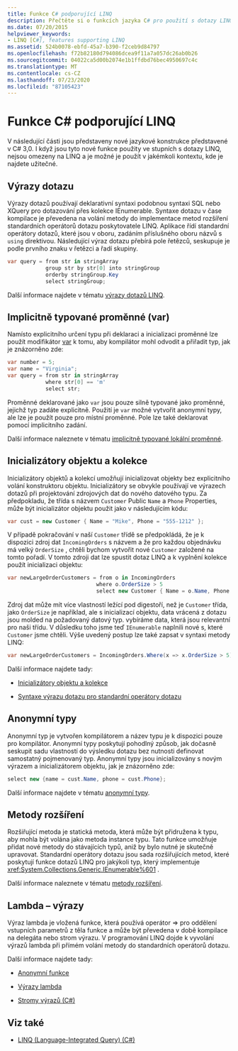 ```yaml
---
title: Funkce C# podporující LINQ
description: Přečtěte si o funkcích jazyka C# pro použití s dotazy LINQ a v jiných kontextech. Tyto jazykové konstrukce byly představeny v C# 3,0.
ms.date: 07/20/2015
helpviewer_keywords:
- LINQ [C#], features supporting LINQ
ms.assetid: 524b0078-ebfd-45a7-b390-f2ceb9d84797
ms.openlocfilehash: f72b82180d794086dcea9f11a7a057dc26ab0b26
ms.sourcegitcommit: 04022ca5d00b2074e1b1ffdbd76bec4950697c4c
ms.translationtype: MT
ms.contentlocale: cs-CZ
ms.lasthandoff: 07/23/2020
ms.locfileid: "87105423"
---
```

# <a name="c-features-that-support-linq"></a>Funkce C# podporující LINQ

V následující části jsou představeny nové jazykové konstrukce představené v C# 3,0. I když jsou tyto nové funkce použity ve stupních s dotazy LINQ, nejsou omezeny na LINQ a je možné je použít v jakémkoli kontextu, kde je najdete užitečné.

## <a name="query-expressions"></a>Výrazy dotazu

Výrazy dotazů používají deklarativní syntaxi podobnou syntaxi SQL nebo XQuery pro dotazování přes kolekce IEnumerable. Syntaxe dotazu v čase kompilace je převedena na volání metody do implementace metod rozšíření standardních operátorů dotazu poskytovatele LINQ. Aplikace řídí standardní operátory dotazů, které jsou v oboru, zadáním příslušného oboru názvů s `using` direktivou. Následující výraz dotazu přebírá pole řetězců, seskupuje je podle prvního znaku v řetězci a řadí skupiny.

```csharp
var query = from str in stringArray
            group str by str[0] into stringGroup
            orderby stringGroup.Key
            select stringGroup;
```

Další informace najdete v tématu [výrazy dotazů LINQ](../../../linq/index.md).

## <a name="implicitly-typed-variables-var"></a>Implicitně typované proměnné (var)

Namísto explicitního určení typu při deklaraci a inicializaci proměnné lze použít modifikátor [var](../../../language-reference/keywords/var.md) k tomu, aby kompilátor mohl odvodit a přiřadit typ, jak je znázorněno zde:

```csharp
var number = 5;
var name = "Virginia";
var query = from str in stringArray
            where str[0] == 'm'
            select str;
```

Proměnné deklarované jako `var` jsou pouze silně typované jako proměnné, jejichž typ zadáte explicitně. Použití je `var` možné vytvořit anonymní typy, ale lze je použít pouze pro místní proměnné. Pole lze také deklarovat pomocí implicitního zadání.

Další informace naleznete v tématu [implicitně typované lokální proměnné](../../classes-and-structs/implicitly-typed-local-variables.md).

## <a name="object-and-collection-initializers"></a>Inicializátory objektu a kolekce

Inicializátory objektů a kolekcí umožňují inicializovat objekty bez explicitního volání konstruktoru objektu. Inicializátory se obvykle používají ve výrazech dotazů při projektování zdrojových dat do nového datového typu. Za předpokladu, že třída s názvem `Customer` Public `Name` a `Phone` Properties, může být inicializátor objektu použit jako v následujícím kódu:

```csharp
var cust = new Customer { Name = "Mike", Phone = "555-1212" };
```

V případě pokračování v naší `Customer` třídě se předpokládá, že je k dispozici zdroj dat `IncomingOrders` s názvem a že pro každou objednávku má velký `OrderSize` , chtěli bychom vytvořit nové `Customer` založené na tomto pořadí. V tomto zdroji dat lze spustit dotaz LINQ a k vyplnění kolekce použít inicializaci objektu:

```csharp
var newLargeOrderCustomers = from o in IncomingOrders
                            where o.OrderSize > 5
                            select new Customer { Name = o.Name, Phone = o.Phone };
```

Zdroj dat může mít více vlastností ležící pod digestoří, než je `Customer` třída, jako `OrderSize` je například, ale s inicializací objektu, data vrácená z dotazu jsou molded na požadovaný datový typ. vybíráme data, která jsou relevantní pro naši třídu. V důsledku toho jsme teď `IEnumerable` naplnili nové s, které `Customer` jsme chtěli. Výše uvedený postup lze také zapsat v syntaxi metody LINQ:

```csharp
var newLargeOrderCustomers = IncomingOrders.Where(x => x.OrderSize > 5).Select(y => new Customer { Name = y.Name, Phone = y.Phone });
```

Další informace najdete tady:

- [Inicializátory objektu a kolekce](../../classes-and-structs/object-and-collection-initializers.md)

- [Syntaxe výrazu dotazu pro standardní operátory dotazu](./query-expression-syntax-for-standard-query-operators.md)

## <a name="anonymous-types"></a>Anonymní typy

Anonymní typ je vytvořen kompilátorem a název typu je k dispozici pouze pro kompilátor. Anonymní typy poskytují pohodlný způsob, jak dočasně seskupit sadu vlastností do výsledku dotazu bez nutnosti definovat samostatný pojmenovaný typ. Anonymní typy jsou inicializovány s novým výrazem a inicializátorem objektu, jak je znázorněno zde:

```csharp
select new {name = cust.Name, phone = cust.Phone};
```

Další informace najdete v tématu [anonymní typy](../../classes-and-structs/anonymous-types.md).

## <a name="extension-methods"></a>Metody rozšíření

Rozšiřující metoda je statická metoda, která může být přidružena k typu, aby mohla být volána jako metoda instance typu. Tato funkce umožňuje přidat nové metody do stávajících typů, aniž by bylo nutné je skutečně upravovat. Standardní operátory dotazu jsou sada rozšiřujících metod, které poskytují funkce dotazů LINQ pro jakýkoli typ, který implementuje <xref:System.Collections.Generic.IEnumerable%601> .

Další informace naleznete v tématu [metody rozšíření](../../classes-and-structs/extension-methods.md).

## <a name="lambda-expressions"></a>Lambda – výrazy

Výraz lambda je vložená funkce, která používá operátor => pro oddělení vstupních parametrů z těla funkce a může být převedena v době kompilace na delegáta nebo strom výrazu. V programování LINQ dojde k vyvolání výrazů lambda při přímém volání metody do standardních operátorů dotazu.

Další informace najdete tady:

- [Anonymní funkce](../../statements-expressions-operators/anonymous-functions.md)

- [Výrazy lambda](../../statements-expressions-operators/lambda-expressions.md)

- [Stromy výrazů (C#)](../expression-trees/index.md)

## <a name="see-also"></a>Viz také

- [LINQ (Language-Integrated Query) (C#)](./index.md)
